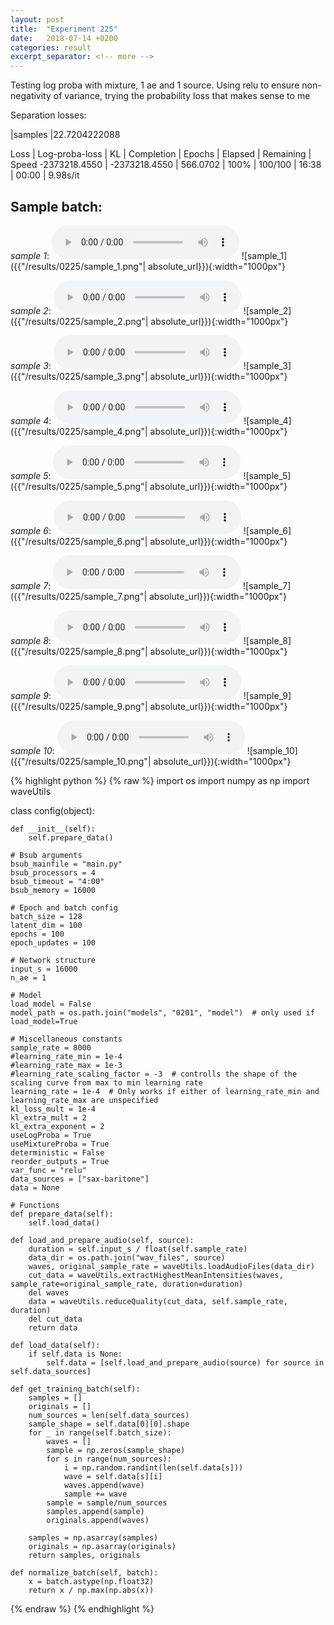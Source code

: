 ```yaml
---
layout: post
title:  "Experiment 225"
date:   2018-07-14 +0200
categories: result
excerpt_separator: <!-- more -->
---
```

Testing log proba with mixture, 1 ae and 1 source. Using relu to ensure non-negativity of variance, trying the probability loss that makes sense to me

Separation losses:

|samples
|22.7204222088

Loss | Log-proba-loss | KL | Completion | Epochs | Elapsed | Remaining | Speed
-2373218.4550 | -2373218.4550 | 566.0702 | 100% | 100/100 | 16:38 | 00:00 | 9.98s/it<!-- more -->

## **Sample batch**:
_sample 1_:
<audio src="/ResultsOverview/results/0225/sample_1.wav" controls preload></audio>
![sample_1]({{"/results/0225/sample_1.png"| absolute_url}}){:width="1000px"}

_sample 2_:
<audio src="/ResultsOverview/results/0225/sample_2.wav" controls preload></audio>
![sample_2]({{"/results/0225/sample_2.png"| absolute_url}}){:width="1000px"}

_sample 3_:
<audio src="/ResultsOverview/results/0225/sample_3.wav" controls preload></audio>
![sample_3]({{"/results/0225/sample_3.png"| absolute_url}}){:width="1000px"}

_sample 4_:
<audio src="/ResultsOverview/results/0225/sample_4.wav" controls preload></audio>
![sample_4]({{"/results/0225/sample_4.png"| absolute_url}}){:width="1000px"}

_sample 5_:
<audio src="/ResultsOverview/results/0225/sample_5.wav" controls preload></audio>
![sample_5]({{"/results/0225/sample_5.png"| absolute_url}}){:width="1000px"}

_sample 6_:
<audio src="/ResultsOverview/results/0225/sample_6.wav" controls preload></audio>
![sample_6]({{"/results/0225/sample_6.png"| absolute_url}}){:width="1000px"}

_sample 7_:
<audio src="/ResultsOverview/results/0225/sample_7.wav" controls preload></audio>
![sample_7]({{"/results/0225/sample_7.png"| absolute_url}}){:width="1000px"}

_sample 8_:
<audio src="/ResultsOverview/results/0225/sample_8.wav" controls preload></audio>
![sample_8]({{"/results/0225/sample_8.png"| absolute_url}}){:width="1000px"}

_sample 9_:
<audio src="/ResultsOverview/results/0225/sample_9.wav" controls preload></audio>
![sample_9]({{"/results/0225/sample_9.png"| absolute_url}}){:width="1000px"}

_sample 10_:
<audio src="/ResultsOverview/results/0225/sample_10.wav" controls preload></audio>
![sample_10]({{"/results/0225/sample_10.png"| absolute_url}}){:width="1000px"}


{% highlight python %}
{% raw %}
import os
import numpy as np
import waveUtils


class config(object):

	def __init__(self):
		self.prepare_data()

	# Bsub arguments
	bsub_mainfile = "main.py"
	bsub_processors = 4
	bsub_timeout = "4:00"
	bsub_memory = 16000

	# Epoch and batch config
	batch_size = 128
	latent_dim = 100
	epochs = 100
	epoch_updates = 100

	# Network structure
	input_s = 16000
	n_ae = 1

	# Model
	load_model = False
	model_path = os.path.join("models", "0201", "model")  # only used if load_model=True

	# Miscellaneous constants
	sample_rate = 8000
	#learning_rate_min = 1e-4
	#learning_rate_max = 1e-3
	#learning_rate_scaling_factor = -3  # controlls the shape of the scaling curve from max to min learning rate
	learning_rate = 1e-4  # Only works if either of learning_rate_min and learning_rate_max are unspecified
	kl_loss_mult = 1e-4
	kl_extra_mult = 2
	kl_extra_exponent = 2
	useLogProba = True
	useMixtureProba = True
	deterministic = False
	reorder_outputs = True
	var_func = "relu"
	data_sources = ["sax-baritone"]
	data = None

	# Functions
	def prepare_data(self):
		self.load_data()

	def load_and_prepare_audio(self, source):
		duration = self.input_s / float(self.sample_rate)
		data_dir = os.path.join("wav_files", source)
		waves, original_sample_rate = waveUtils.loadAudioFiles(data_dir)
		cut_data = waveUtils.extractHighestMeanIntensities(waves, sample_rate=original_sample_rate, duration=duration)
		del waves
		data = waveUtils.reduceQuality(cut_data, self.sample_rate, duration)
		del cut_data
		return data

	def load_data(self):
		if self.data is None:
			self.data = [self.load_and_prepare_audio(source) for source in self.data_sources]

	def get_training_batch(self):
		samples = []
		originals = []
		num_sources = len(self.data_sources)
		sample_shape = self.data[0][0].shape
		for _ in range(self.batch_size):
			waves = []
			sample = np.zeros(sample_shape)
			for s in range(num_sources):
				i = np.random.randint(len(self.data[s]))
				wave = self.data[s][i]
				waves.append(wave)
				sample += wave
			sample = sample/num_sources
			samples.append(sample)
			originals.append(waves)

		samples = np.asarray(samples)
		originals = np.asarray(originals)
		return samples, originals

	def normalize_batch(self, batch):
		x = batch.astype(np.float32)
		return x / np.max(np.abs(x))

{% endraw %}
{% endhighlight %}
